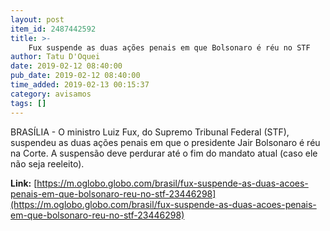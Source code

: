 ```yaml
---
layout: post
item_id: 2487442592
title: >-
    Fux suspende as duas ações penais em que Bolsonaro é réu no STF
author: Tatu D'Oquei
date: 2019-02-12 08:40:00
pub_date: 2019-02-12 08:40:00
time_added: 2019-02-13 00:15:37
category: avisamos
tags: []
---
```


BRASÍLIA - O ministro Luiz Fux, do Supremo Tribunal Federal (STF), suspendeu as duas ações penais em que o presidente Jair Bolsonaro é réu na Corte. A suspensão deve perdurar até o fim do mandato atual (caso ele não seja reeleito).

**Link:** [https://m.oglobo.globo.com/brasil/fux-suspende-as-duas-acoes-penais-em-que-bolsonaro-reu-no-stf-23446298](https://m.oglobo.globo.com/brasil/fux-suspende-as-duas-acoes-penais-em-que-bolsonaro-reu-no-stf-23446298)

